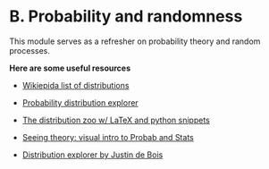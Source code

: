 B. Probability and randomness
=======================

This module serves as a refresher on probability theory and random processes.  

**Here are some useful resources** 

- [Wikiepida list of distributions](https://en.wikipedia.org/wiki/List_of_probability_distributions)

- [Probability distribution explorer](https://idiot.computer/probs/)

- [The distribution zoo w/ LaTeX and python snippets](https://ben18785.shinyapps.io/distribution-zoo/)

- [Seeing theory: visual intro to Probab and Stats](https://seeing-theory.brown.edu/)

- [Distribution explorer by Justin de Bois](http://bois.caltech.edu/distribution_explorer/)
